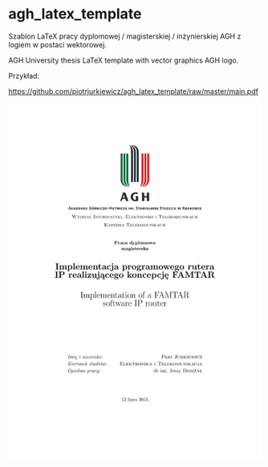 # agh_latex_template

Szablon LaTeX pracy dyplomowej / magisterskiej / inżynierskiej AGH z logiem w postaci wektorowej.

AGH University thesis LaTeX template with vector graphics AGH logo.

Przykład:

https://github.com/piotrjurkiewicz/agh_latex_template/raw/master/main.pdf

![](https://github.com/piotrjurkiewicz/agh_latex_template/blob/master/canvas.png)
